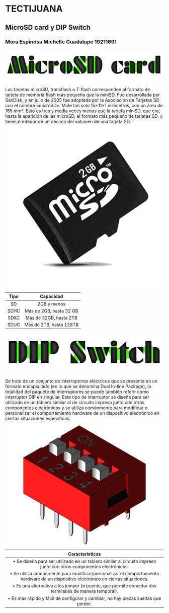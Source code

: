 # TECTIJUANA
## MicroSD card y DIP Switch
### Mora Espinosa Michelle Guadalupe 19211691
![](images/Titulo1.gif)

Las tarjetas microSD, transflash o T-flash corresponden al formato de tarjeta de memoria flash más pequeña que la miniSD.
Fue desarrollada por SanDisk, y en julio de 2005 fue adoptada por la Asociación de Tarjetas SD con el nombre «microSD».
Mide tan solo 15×11×1 milímetros, con un área de 165 mm². Esto es tres y media veces menos que la tarjeta miniSD, que era, hasta la aparición de las microSD, el formato más pequeño de tarjetas SD, y tiene alrededor de un décimo del volumen de una tarjeta SD.

![](images/SDCard.png)

| **Tipo** |      **Capacidad**      |
|:--------:|:-----------------------:|
|    SD    | 2GB y menos             |
|   SDHC   | Más de 2GB, hasta 32 GB |
|   SDXC   | Más de 32GB, hasta 2TB  |
|   SDUC   | Más de 2TB, hasta 128TB |

![](images/Titulo2.gif)

Se trata de un conjunto de interruptores eléctricos que se presenta en un formato encapsulado (en lo que se denomina Dual In-line Package), la totalidad del paquete de interruptores se puede también referir como interruptor DIP en singular.
  Este tipo de interruptor se diseña para ser utilizado en un tablero similar al de circuito impreso junto con otros componentes electrónicos y se utiliza comúnmente para modificar o personalizar el comportamiento hardware de un dispositivo electrónico en ciertas situaciones específicas. 
  
![](images/DIPSwitch.png)

|                                                            Características                                                           |
|:------------------------------------------------------------------------------------------------------------------------------------:|
| • Se diseña para ser utilizado en un tablero similar al circuito impreso junto con otros componentes electrónicos.                   |
| • Se utiliza comúnmente para modificar/personalizar el comportamiento hardware de un dispositivo electrónico en ciertas situaciones. |
| • Es una alternativa a los jumper (o puente, que permite conectar dos terminales de manera temporal).                                |
| • Es más rápido y fácil de configurar y cambiar, no hay piezas sueltas que perder.                                                   |
